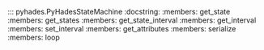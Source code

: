 ::: pyhades.PyHadesStateMachine
    :docstring:
    :members: get_state
    :members: get_states
    :members: get_state_interval
    :members: get_interval
    :members: set_interval
    :members: get_attributes
    :members: serialize
    :members: loop